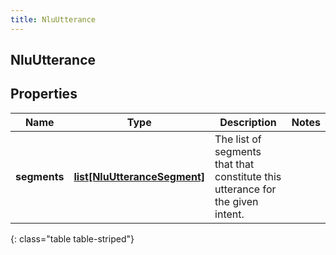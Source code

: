 ```yaml
---
title: NluUtterance
---
```

## NluUtterance

## Properties

|Name | Type | Description | Notes|
|------------ | ------------- | ------------- | -------------|
| **segments** | [**list[NluUtteranceSegment]**](NluUtteranceSegment.html) | The list of segments that that constitute this utterance for the given intent. | |
{: class="table table-striped"}


